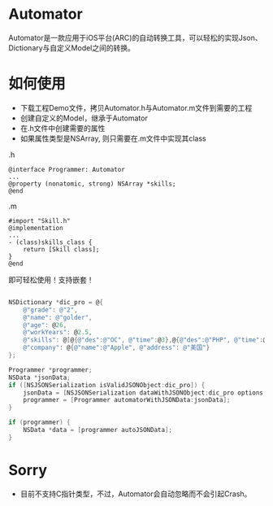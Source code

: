 # Automator

Automator是一款应用于iOS平台(ARC)的自动转换工具，可以轻松的实现Json、Dictionary与自定义Model之间的转换。

# 如何使用

- 下载工程Demo文件，拷贝Automator.h与Automator.m文件到需要的工程
- 创建自定义的Model，继承于Automator
- 在.h文件中创建需要的属性
- 如果属性类型是NSArray, 则只需要在.m文件中实现其class


.h
``` object-c
@interface Programmer: Automator
...
@property (nonatomic, strong) NSArray *skills;
@end
```
.m
``` object-c
#import "Skill.h"
@implementation
...
- (class)skills_class {
    return [Skill class];
}
@end
```

即可轻松使用！支持嵌套！


``` objective-c

NSDictionary *dic_pro = @{
    @"grade": @"2",
    @"name": @"golder",
    @"age": @26,
    @"workYears": @2.5,
    @"skills": @[@{@"des":@"OC", @"time":@3},@{@"des":@"PHP", @"time":@1}],
    @"company": @{@"name":@"Apple", @"address": @"美国"}
};

Programmer *programmer;
NSData *jsonData;
if ([NSJSONSerialization isValidJSONObject:dic_pro]) {
    jsonData = [NSJSONSerialization dataWithJSONObject:dic_pro options:NSJSONWritingPrettyPrinted error:NULL];
    programmer = [Programmer automatorWithJSONData:jsonData];
}

if (programmer) {
    NSData *data = [programmer autoJSONData];
}

```

# Sorry

- 目前不支持C指针类型，不过，Automator会自动忽略而不会引起Crash。
